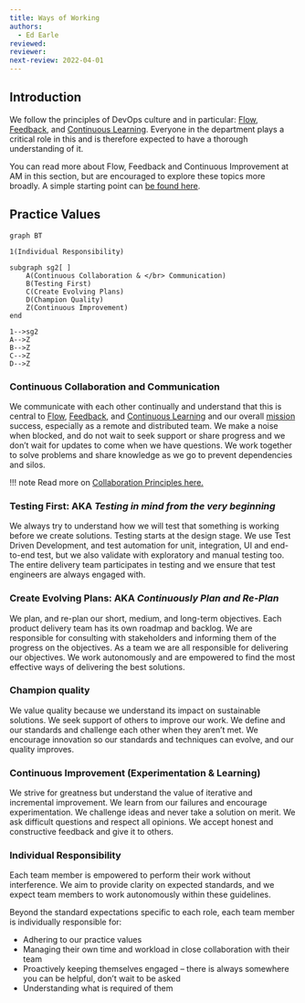 ```yaml
---
title: Ways of Working
authors: 
  - Ed Earle
reviewed: 
reviewer:
next-review: 2022-04-01
---
```


## Introduction

We follow the principles of DevOps culture and in particular: [Flow](1.-Flow/), [Feedback](2.-Feedback/), and [Continuous Learning](3.-Conintuous-Learning/). Everyone in the department plays a critical role in this and is therefore expected to have a thorough understanding of it.

You can read more about Flow, Feedback and Continuous Improvement at AM in this section, but are encouraged to explore these topics more broadly. A simple starting point can [be found here](https://itrevolution.com/articles/the-three-ways-principles-underpinning-devops/).

## Practice Values

``` mermaid
graph BT

1(Individual Responsibility)   

subgraph sg2[ ]
    A(Continuous Collaboration & </br> Communication)
    B(Testing First)
    C(Create Evolving Plans)
    D(Champion Quality)
    Z(Continuous Improvement)
end

1-->sg2
A-->Z
B-->Z
C-->Z
D-->Z
```

### Continuous Collaboration and Communication

We communicate with each other continually and understand that this is central to [Flow](1.-Flow/), [Feedback](2.-Feedback/), and [Continuous Learning](3.-Conintuous-Learning/) and our overall [mission](#our-mission) success, especially as a remote and distributed team. We make a noise when blocked, and do not wait to seek support or share progress and we don’t wait for updates to come when we have questions. We work together to solve problems and share knowledge as we go to prevent dependencies and silos.

!!! note
    Read more on [Collaboration Principles here.](Collaboration-Principles/)

### Testing First: AKA _Testing in mind from the very beginning_

We always try to understand how we will test that something is working before we create solutions. Testing starts at the design stage. We use Test Driven Development, and test automation for unit, integration, UI and end-to-end test, but we also validate with exploratory and manual testing too. The entire delivery team participates in testing and we ensure that test engineers are always engaged with.

### Create Evolving Plans: AKA _Continuously Plan and Re-Plan_

We plan, and re-plan our short, medium, and long-term objectives. Each product delivery team has its own roadmap and backlog. We are responsible for consulting with stakeholders and informing them of the progress on the objectives. As a team we are all responsible for delivering our objectives. We work autonomously and are empowered to find the most effective ways of delivering the best solutions.  

### Champion quality

We value quality because we understand its impact on sustainable solutions. We seek support of others to improve our work. We define and our standards and challenge each other when they aren’t met. We encourage innovation so our standards and techniques can evolve, and our quality improves.

### Continuous Improvement (Experimentation & Learning)

We strive for greatness but understand the value of iterative and incremental improvement. We learn from our failures and encourage experimentation. We challenge ideas and never take a solution on merit. We ask difficult questions and respect all opinions. We accept honest and constructive feedback and give it to others.  

### Individual Responsibility

Each team member is empowered to perform their work without interference. We aim to provide clarity on expected standards, and we expect team members to work autonomously within these guidelines.  

Beyond the standard expectations specific to each role, each team member is individually responsible for:

- Adhering to our practice values
- Managing their own time and workload in close collaboration with their team  
- Proactively keeping themselves engaged – there is always somewhere you can be helpful, don’t wait to be asked
- Understanding what is required of them
